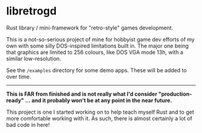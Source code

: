 # libretrogd

Rust library / mini-framework for "retro-style" games development.

This is a not-so-serious project of mine for hobbyist game dev efforts of my own with some silly DOS-inspired
limitations built in. The major one being that graphics are limited to 256 colours, like DOS VGA mode 13h, with a
similar low-resolution.

See the `/examples` directory for some demo apps. These will be added to over time.

---

**This is FAR from finished and is not really what I'd consider "production-ready" ... and it probably won't be at any
point in the near future.**

This project is one I started working on to help teach myself Rust and to get more comfortable working with it. As such,
there is almost certainly a lot of bad code in here!
